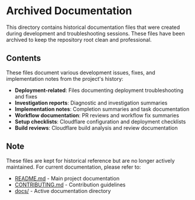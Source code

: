 # Archived Documentation

This directory contains historical documentation files that were created during development and troubleshooting sessions. These files have been archived to keep the repository root clean and professional.

## Contents

These files document various development issues, fixes, and implementation notes from the project's history:

- **Deployment-related**: Files documenting deployment troubleshooting and fixes
- **Investigation reports**: Diagnostic and investigation summaries
- **Implementation notes**: Completion summaries and task documentation
- **Workflow documentation**: PR reviews and workflow fix summaries
- **Setup checklists**: Cloudflare configuration and deployment checklists
- **Build reviews**: Cloudflare build analysis and review documentation

## Note

These files are kept for historical reference but are no longer actively maintained. For current documentation, please refer to:
- [README.md](../README.md) - Main project documentation
- [CONTRIBUTING.md](../CONTRIBUTING.md) - Contribution guidelines
- [docs/](../docs/) - Active documentation directory
